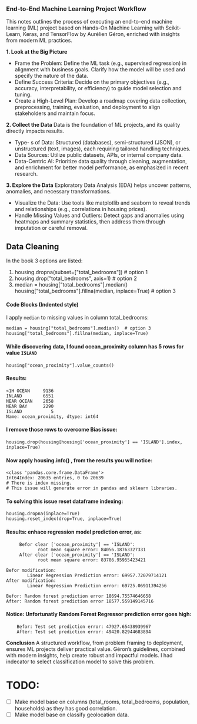 
### End-to-End Machine Learning Project Workflow

This notes outlines the process of executing an end-to-end machine learning (ML) project based on Hands-On Machine Learning with Scikit-Learn, Keras, and TensorFlow by Aurélien Géron, enriched with insights from modern ML practices.

**1. Look at the Big Picture**
- Frame the Problem: Define the ML task (e.g., supervised regression) in alignment with business goals. Clarify how the model will be used and specify the nature of the data.
- Define Success Criteria: Decide on the primary objectives (e.g., accuracy, interpretability, or efficiency) to guide model selection and tuning.
- Create a High-Level Plan: Develop a roadmap covering data collection, preprocessing, training, evaluation, and deployment to align stakeholders and maintain focus.

**2. Collect the Data**
Data is the foundation of ML projects, and its quality directly impacts results.

- Type- s of Data: Structured (databases), semi-structured (JSON), or unstructured (text, images), each requiring tailored handling techniques.
- Data Sources: Utilize public datasets, APIs, or internal company data.
- Data-Centric AI: Prioritize data quality through cleaning, augmentation, and enrichment for better model performance, as emphasized in recent research.

**3. Explore the Data**
Exploratory Data Analysis (EDA) helps uncover patterns, anomalies, and necessary transformations.

- Visualize the Data: Use tools like matplotlib and seaborn to reveal trends and relationships (e.g., correlations in housing prices).
- Handle Missing Values and Outliers: Detect gaps and anomalies using heatmaps and summary statistics, then address them through imputation or careful removal.

## Data Cleaning
In the book 3 options are listed:

1. housing.dropna(subset=["total_bedrooms"])    # option 1
2. housing.drop("total_bedrooms", axis=1)       # option 2
3. median = housing["total_bedrooms"].median()  
    housing["total_bedrooms"].fillna(median, inplace=True) # option 3

#### Code Blocks (Indented style)

I apply `median` to missing values in column total_bedrooms:

    median = housing["total_bedrooms"].median()  # option 3
    housing["total_bedrooms"].fillna(median, inplace=True)
    

#### While discovering data, I found ocean_proximity column has 5 rows for value `ISLAND`

    housing["ocean_proximity"].value_counts()
		
#### Results:
	<1H OCEAN     9136
    INLAND        6551
    NEAR OCEAN    2658
    NEAR BAY      2290
    ISLAND           5
    Name: ocean_proximity, dtype: int64

#### I remove those rows to overcome Bias issue:
    housing.drop(housing[housing['ocean_proximity'] == 'ISLAND'].index, inplace=True)

#### Now apply housing.info() , from the results you will notice:
	<class 'pandas.core.frame.DataFrame'>
    Int64Index: 20635 entries, 0 to 20639
	# There is index missing.
	# This issue will generate error in pandas and sklearn libraries. 

#### To solving this issue reset dataframe indexing:
    housing.dropna(inplace=True) 
    housing.reset_index(drop=True, inplace=True)

#### Results: enhace regression model prediction error, as:
		 Befor clear ['ocean_proximity'] == 'ISLAND': 
		 		root mean square error: 84056.18763327331
		 After clear ['ocean_proximity'] == 'ISLAND': 
		 		root mean square error: 83786.95955423421

	Befor modification: 
			Linear Regression Prediction error: 69957.72079714121
	After modification: 
			Linear Regression Prediction error: 69725.06911394256

	Befor: Random forest prediction error 18694.75574646658
	After: Random forest prediction error 18577.559149145716

    

#### Notice: Unfortunatly Random Forest Regressor prediction error goes high:
		Befor: Test set prediction error: 47927.65438939967
		After: Test set prediction error: 49420.82944683894


**Conclusion**
A structured workflow, from problem framing to deployment, ensures ML projects deliver practical value. Géron’s guidelines, combined with modern insights, help create robust and impactful models.
I had indecator to select  classification model to solve this problem.


TODO:
=============
- [ ] Make model base on columns (total_rooms, total_bedrooms, population, households) as they has good correlation.
- [ ] Make model base on classify geolocation data. 
